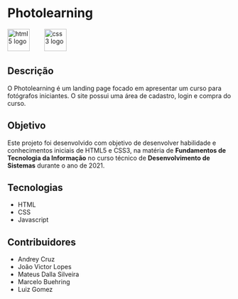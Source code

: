 # Photolearning

<div align="left">
  <img src="https://img.shields.io/badge/HTML5-E34F26?logo=html5&logoColor=white&style=for-the-badge" height="50" alt="html5 logo"  />
  <img width="25" />
  <img src="https://img.shields.io/badge/CSS3-1572B6?logo=css3&logoColor=white&style=for-the-badge" height="50" alt="css3 logo"  />
</div>

###

## Descrição
O Photolearning é um landing page focado em apresentar um curso para fotógrafos iniciantes. O site possui uma área de cadastro, login e compra do curso.

## Objetivo
Este projeto foi desenvolvido com objetivo de desenvolver habilidade e conhecimentos iniciais de HTML5 e CSS3, na matéria de **Fundamentos de Tecnologia da Informação** no curso técnico de **Desenvolvimento de Sistemas** durante o ano de 2021.

## Tecnologias
- HTML
- CSS
- Javascript

## Contribuidores
* Andrey Cruz 
* João Victor Lopes
* Mateus Dalla Silveira
* Marcelo Buehring
* Luiz Gomez
